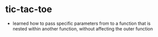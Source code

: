 # tic-tac-toe






- learned how to pass specific parameters from to a function
that is nested within another function, without affecting the 
outer function

